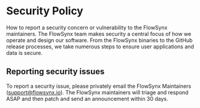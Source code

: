 # Security Policy
How to report a security concern or vulnerability to the FlowSynx maintainers.
The FlowSynx team makes security a central focus of how we operate and design our software. From the FlowSynx binaries to the GitHub release processes, we take numerous steps to ensure user applications and data is secure.

## Reporting security issues
To report a security issue, please privately email the FlowSynx Maintainers (support@flowsynx.io). 
The FlowSynx maintainers will triage and respond ASAP and then patch and send an announcement within 30 days.
